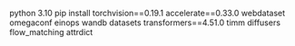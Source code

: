 python 3.10
pip install torchvision==0.19.1 accelerate==0.33.0 webdataset omegaconf einops wandb datasets transformers==4.51.0 timm diffusers flow_matching attrdict